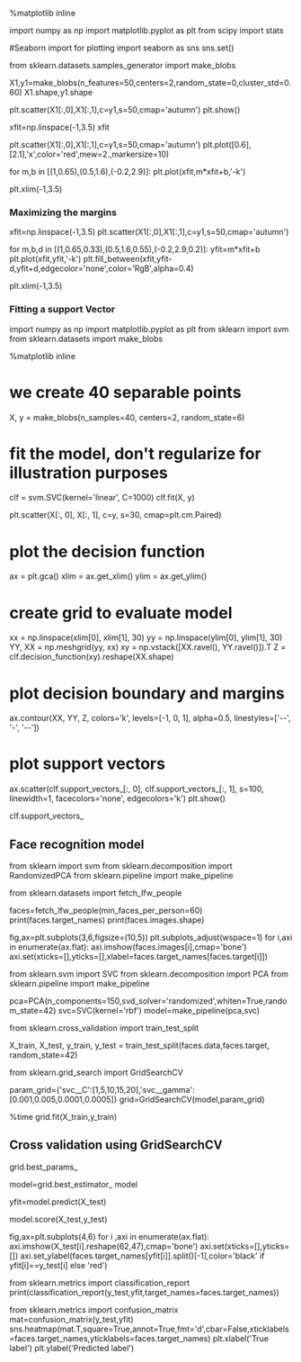 %matplotlib inline

import numpy as np
import matplotlib.pyplot as plt
from scipy import stats

#Seaborn import for plotting
import seaborn as sns
sns.set()

from sklearn.datasets.samples_generator import make_blobs

X1,y1=make_blobs(n_features=50,centers=2,random_state=0,cluster_std=0.60)
X1.shape,y1.shape

plt.scatter(X1[:,0],X1[:,1],c=y1,s=50,cmap='autumn')
plt.show()

xfit=np.linspace(-1,3.5)
xfit

plt.scatter(X1[:,0],X1[:,1],c=y1,s=50,cmap='autumn')
plt.plot([0.6],[2.1],'x',color='red',mew=2.,markersize=10)

for m,b in [(1,0.65),(0.5,1.6),(-0.2,2.9)]:
    plt.plot(xfit,m*xfit+b,'-k')
    
plt.xlim(-1,3.5)

### Maximizing the margins

xfit=np.linspace(-1,3.5)
plt.scatter(X1[:,0],X1[:,1],c=y1,s=50,cmap='autumn')

for m,b,d in [(1,0.65,0.33),(0.5,1.6,0.55),(-0.2,2.9,0.2)]:
    yfit=m*xfit+b
    plt.plot(xfit,yfit,'-k')
    plt.fill_between(xfit,yfit-d,yfit+d,edgecolor='none',color='RgB',alpha=0.4)
    
plt.xlim(-1,3.5)

### Fitting a support Vector

import numpy as np
import matplotlib.pyplot as plt
from sklearn import svm
from sklearn.datasets import make_blobs

%matplotlib inline
# we create 40 separable points
X, y = make_blobs(n_samples=40, centers=2, random_state=6)

# fit the model, don't regularize for illustration purposes
clf = svm.SVC(kernel='linear', C=1000)
clf.fit(X, y)

plt.scatter(X[:, 0], X[:, 1], c=y, s=30, cmap=plt.cm.Paired)

# plot the decision function
ax = plt.gca()
xlim = ax.get_xlim()
ylim = ax.get_ylim()

# create grid to evaluate model
xx = np.linspace(xlim[0], xlim[1], 30)
yy = np.linspace(ylim[0], ylim[1], 30)
YY, XX = np.meshgrid(yy, xx)
xy = np.vstack([XX.ravel(), YY.ravel()]).T
Z = clf.decision_function(xy).reshape(XX.shape)

# plot decision boundary and margins
ax.contour(XX, YY, Z, colors='k', levels=[-1, 0, 1], alpha=0.5,
           linestyles=['--', '-', '--'])
# plot support vectors
ax.scatter(clf.support_vectors_[:, 0], clf.support_vectors_[:, 1], s=100,
           linewidth=1, facecolors='none', edgecolors='k')
plt.show()

clf.support_vectors_

## Face recognition model 

from sklearn import svm
from sklearn.decomposition import RandomizedPCA
from sklearn.pipeline import make_pipeline

from sklearn.datasets import fetch_lfw_people

faces=fetch_lfw_people(min_faces_per_person=60)
print(faces.target_names)
print(faces.images.shape)


fig,ax=plt.subplots(3,6,figsize=(10,5))
plt.subplots_adjust(wspace=1)
for i,axi in enumerate(ax.flat):
    axi.imshow(faces.images[i],cmap='bone')
    axi.set(xticks=[],yticks=[],xlabel=faces.target_names[faces.target[i]])


from sklearn.svm import SVC
from sklearn.decomposition import PCA
from sklearn.pipeline import make_pipeline


pca=PCA(n_components=150,svd_solver='randomized',whiten=True,random_state=42)
svc=SVC(kernel='rbf')
model=make_pipeline(pca,svc)

from sklearn.cross_validation import train_test_split

X_train, X_test, y_train, y_test = train_test_split(faces.data,faces.target, random_state=42)

from sklearn.grid_search import GridSearchCV

param_grid={'svc__C':[1,5,10,15,20],'svc__gamma':[0.001,0.005,0.0001,0.0005]}
grid=GridSearchCV(model,param_grid)

%time grid.fit(X_train,y_train)

## Cross validation using GridSearchCV

grid.best_params_

model=grid.best_estimator_
model

yfit=model.predict(X_test)

model.score(X_test,y_test)

fig,ax=plt.subplots(4,6)
for i ,axi in enumerate(ax.flat):
    axi.imshow(X_test[i].reshape(62,47),cmap='bone')
    axi.set(xticks=[],yticks=[])
    axi.set_ylabel(faces.target_names[yfit[i]].split()[-1],color='black' if yfit[i]==y_test[i] else 'red')

from sklearn.metrics import classification_report
print(classification_report(y_test,yfit,target_names=faces.target_names))

from sklearn.metrics import confusion_matrix
mat=confusion_matrix(y_test,yfit)
sns.heatmap(mat.T,square=True,annot=True,fmt='d',cbar=False,xticklabels=faces.target_names,yticklabels=faces.target_names)
plt.xlabel('True label')
plt.ylabel('Predicted label')
